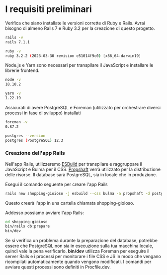 # I requisiti preliminari

Verifica che siano installate le versioni corrette di Ruby e Rails. Avrai bisogno di almeno Rails 7 e Ruby 3.2 per la creazione di questo progetto.

```sh
rails -v 
rails 7.1.1
```

```sh
ruby -v
ruby 3.2.2 (2023-03-30 revision e51014f9c0) [x86_64-darwin19]
```

Node.js e Yarn sono necessari per transpilare il JavaScript e installare le librerie frontend.

```sh
node -v
18.18.2
```

```sh
yarn -v
1.22.19
```


Assicurati di avere PostgreSQL e Foreman (utilizzato per orchestrare
diversi processi in fase di sviluppo) installati

```sh
foreman -v
0.87.2

postgres --version
postgres (PostgreSQL) 12.3
```

### Creazione dell'app Rails

Nell'app Rails, utilizzeremo [ESBuild](https://esbuild.github.io/) per transpilare e raggruppare il JavaScript e Bulma per il CSS. 
[Propshaft](https://github.com/rails/propshaft) verrà utilizzato per la distribuzione delle risorse. Il database sarà
PostgreSQL, sia in locale che in produzione.


Esegui il comando seguente per creare l'app Rails
```sh
rails new shopping-gioioso -j esbuild --css bulma -a propshaft -d postgresql
```

Questo creerà l'app in una cartella chiamata shopping-gioioso.

Addesso possiamo avviare l'app Rails:

```sh
cd shopping-gioioso
bin/rails db:prepare
bin/dev
```

Se si verifica un problema durante la preparazione del database, potrebbe essere che PostgreSQL non sia in esecuzione sulla tua macchina locale, quindi vale la pena verificarlo.
**bin/dev** utilizza Foreman per eseguire il server Rails e i processi per monitorare i file CSS e JS in modo che vengano ricompilati automaticamente quando vengono modificati.
I comandi per avviare questi processi sono definiti in Procfile.dev.

